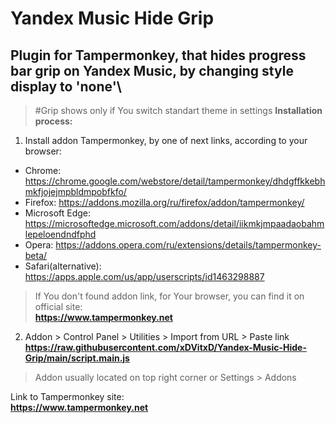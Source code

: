 # Yandex Music Hide Grip
## Plugin for Tampermonkey, that hides progress bar grip on Yandex Music, by changing style display to 'none'\
> #Grip shows only if You switch standart theme in settings
 **Installation process:**
  1. Install addon Tampermonkey, by one of next links, according to your browser:
  * Chrome: https://chrome.google.com/webstore/detail/tampermonkey/dhdgffkkebhmkfjojejmpbldmpobfkfo/
  * Firefox: https://addons.mozilla.org/ru/firefox/addon/tampermonkey/
  * Microsoft Edge: https://microsoftedge.microsoft.com/addons/detail/iikmkjmpaadaobahmlepeloendndfphd
  * Opera: https://addons.opera.com/ru/extensions/details/tampermonkey-beta/
  * Safari(alternative): https://apps.apple.com/us/app/userscripts/id1463298887
  >If You don't found addon link, for Your browser, you can find it on official site:\
  **https://www.tampermonkey.net**
  2. Addon > Control Panel > Utilities > Import from URL > Paste link \
  **https://raw.githubusercontent.com/xDVitxD/Yandex-Music-Hide-Grip/main/script.main.js**
  >Addon usually located on top right corner or Settings > Addons

Link to Tampermonkey site:\
**https://www.tampermonkey.net**
